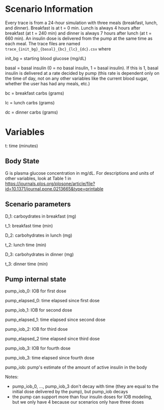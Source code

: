 
# Scenario Information

Every trace is from a 24-hour simulation with three meals (breakfast, lunch, and dinner). Breakfast is at t = 0 min. Lunch is always 4 hours after breakfast (at t = 240 min) and dinner is always 7 hours after lunch (at t = 660 min). An insulin dose is delivered from the pump at the same time as each meal. The trace files are named `trace_{init_bg}_{basal}_{bc}_{lc}_{dc}.csv` where

init_bg = starting blood glucose (mg/dL)

basal = basal insulin (0 = no basal insulin, 1 = basal insulin). If this is 1, basal insulin is delivered at a rate decided by pump (this rate is dependent only on the time of day, not on any other variables like the current blood sugar, whether the user has had any meals, etc.)

bc = breakfast carbs (grams)

lc = lunch carbs (grams)

dc = dinner carbs (grams)

# Variables

t: time (minutes)

##  Body State

G is plasma glucose concentration in mg/dL. For descriptions and units of other variables, look at Table 1 in https://journals.plos.org/plosone/article/file?id=10.1371/journal.pone.0213665&type=printable

##  Scenario parameters

D_1: carboydrates in breakfast (mg)

t_1: breakfast time (min)

D_2: carbohydrates in lunch (mg)

t_2: lunch time (min)

D_3: carbohydrates in dinner (mg)

t_3: dinner time (min)

##  Pump internal state

pump_iob_0: IOB for first dose

pump_elapsed_0: time elapsed since first dose


pump_iob_1: IOB for second dose

pump_elapsed_1: time elapsed since second dose


pump_iob_2: IOB for third dose

pump_elapsed_2 time elapsed since third dose


pump_iob_3: IOB for fourth dose

pump_iob_3: time elapsed since fourth dose


pump_iob: pump's estimate of the amount of active 
insulin in the body

Notes:
- pump_iob_0, ..., pump_iob_3 don't decay with time (they are equal to the initial dose delivered by the pump), but pump_iob decays
- the pump can support more than four insulin doses for IOB modeling, but we only have 4 because our scenarios only have three doses 